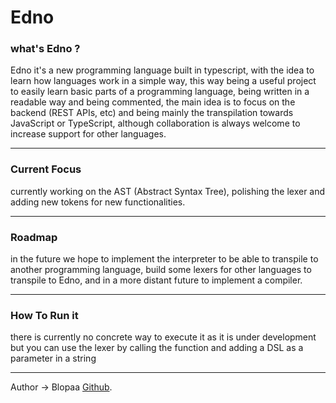 
# Edno

### what's Edno ?
Edno it's a new programming language built in typescript, with the idea to learn how languages work in a simple way, this way being a useful project to easily learn basic parts of a programming language, being written in a readable way and being commented, the main idea is to focus on the backend (REST APIs, etc) and being mainly the transpilation towards JavaScript or TypeScript, although collaboration is always welcome to increase support for other languages.

---

### Current Focus

currently working on the AST (Abstract Syntax Tree), polishing the lexer and adding new tokens for new functionalities.

---

### Roadmap

in the future we hope to implement the interpreter to be able to transpile to another programming language, build some lexers for other languages to transpile to Edno, and in a more distant future to implement a compiler.

---

### How To Run it

there is currently no concrete way to execute it as it is under development but you can use the lexer by calling the function and adding a DSL as a parameter in a string

---
Author -> Blopaa [Github](https://github.com/Blopaa).
